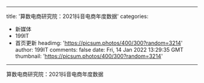 
---
title: '算数电商研究院：2021抖音电商年度数据'
categories: 
 - 新媒体
 - 199IT
 - 首页更新
headimg: 'https://picsum.photos/400/300?random=3214'
author: 199IT
comments: false
date: Fri, 14 Jan 2022 13:29:35 GMT
thumbnail: 'https://picsum.photos/400/300?random=3214'
---

<div>   
算数电商研究院：2021抖音电商年度数据  
</div>
            